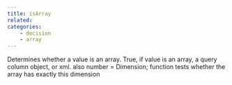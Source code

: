 ```yaml
---
title: isArray
related:
categories:
    - decision
    - array
---
```


Determines whether a value is an array.
        True, if value is an array, a query column object, or xml.
        also number = Dimension; function tests whether the array has
        exactly this dimension
